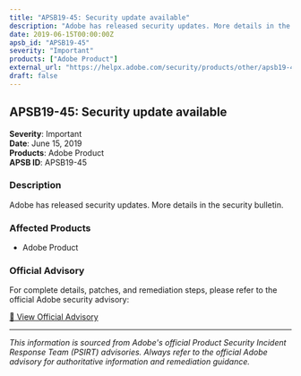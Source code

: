 ```yaml
---
title: "APSB19-45: Security update available"
description: "Adobe has released security updates. More details in the security bulletin."
date: 2019-06-15T00:00:00Z
apsb_id: "APSB19-45"
severity: "Important"
products: ["Adobe Product"]
external_url: "https://helpx.adobe.com/security/products/other/apsb19-45.html"
draft: false
---
```


## APSB19-45: Security update available

**Severity**: Important  
**Date**: June 15, 2019  
**Products**: Adobe Product  
**APSB ID**: APSB19-45

### Description

Adobe has released security updates. More details in the security bulletin.

### Affected Products

- Adobe Product


### Official Advisory

For complete details, patches, and remediation steps, please refer to the official Adobe security advisory:

[🔗 View Official Advisory](https://helpx.adobe.com/security/products/other/apsb19-45.html)

---

*This information is sourced from Adobe's official Product Security Incident Response Team (PSIRT) advisories. Always refer to the official Adobe advisory for authoritative information and remediation guidance.*
